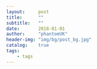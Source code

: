 ```yaml
---
layout:     post
title:      ""
subtitle:   ""
date:       2018-01-01
author:     "phantomVK"
header-img: "img/bg/post_bg.jpg"
catalog:    true
tags:
    - tags
---
```



